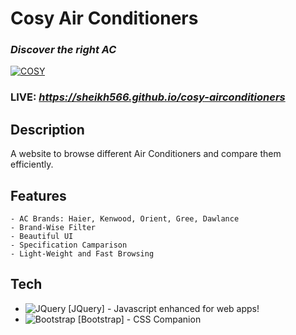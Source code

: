 # **Cosy Air Conditioners**
### *Discover the right AC*

[![COSY](https://i.ibb.co/c3740M0/163042453014331375.png)](https://sheikh566.github.io/cosy-airconditioners)

### LIVE: *https://sheikh566.github.io/cosy-airconditioners*

## Description
A website to browse different Air Conditioners and compare them efficiently.

## Features
    - AC Brands: Haier, Kenwood, Orient, Gree, Dawlance
    - Brand-Wise Filter
    - Beautiful UI
    - Specification Camparison
    - Light-Weight and Fast Browsing

## Tech

- ![JQuery](https://i.ibb.co/PQQPJgt/Jquery.png)  [JQuery] - Javascript enhanced for web apps!
- ![Bootstrap](https://i.ibb.co/TczvvbK/Bootstrap.png)  [Bootstrap] - CSS Companion
